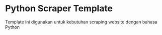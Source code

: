 # Python Scraper Template

Template ini digunakan untuk kebutuhan scraping website dengan bahasa Python